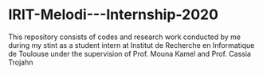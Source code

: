 # IRIT-Melodi---Internship-2020

This repository consists of codes and research work conducted by me during my stint as a student intern at Institut de Recherche en Informatique de Toulouse under the supervision of Prof. Mouna Kamel and Prof. Cassia Trojahn
